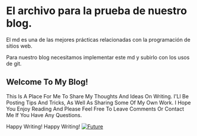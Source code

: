 #  El archivo para la prueba de nuestro blog. 

El md es una de las mejores prácticas relacionadas con la programación de sitios web.

Para nuestro blog necesitamos implementar este md y subirlo con los usos de git. 



## Welcome To My Blog!

This Is A Place For Me To Share My Thoughts And Ideas On Writing. I'Ll Be Posting Tips And Tricks, As Well As Sharing Some Of My Own Work. I Hope You Enjoy Reading And Please Feel Free To Leave Comments Or Contact Me If You Have Any Questions.

Happy Writing! Happy Writing! 
[![Future](https://khiskhanblack.imgur.com/all/?third_party=1 "Future")](https://i.imgur.com/25NcvFd.jpg  "Future")